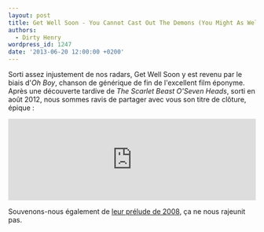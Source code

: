 ```yaml
---
layout: post
title: Get Well Soon - You Cannot Cast Out The Demons (You Might As Well Dance)
authors:
  - Dirty Henry
wordpress_id: 1247
date: '2013-06-20 12:00:00 +0200'
---
```

Sorti assez injustement de nos radars, Get Well Soon y est revenu par le biais d'*Oh Boy*, chanson de générique de fin de l'excellent film éponyme. Après une découverte tardive de *The Scarlet Beast O'Seven Heads*, sorti en août 2012, nous sommes ravis de partager avec vous son titre de clôture, épique : 

<iframe width="100%" height="166" scrolling="no" frameborder="no" src="https://w.soundcloud.com/player/?url=http%3A%2F%2Fapi.soundcloud.com%2Ftracks%2F44084332"></iframe>

Souvenons-nous également de [leur prélude de 2008](601), ça ne nous rajeunit pas.
